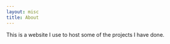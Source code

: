 ```yaml
---
layout: misc
title: About
---
```


This is a website I use to host some of the projects I have done.
